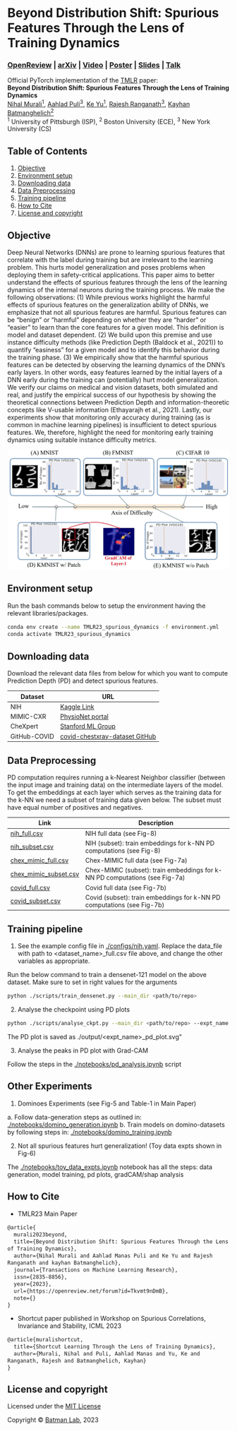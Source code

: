 # Beyond Distribution Shift: Spurious Features Through the Lens of Training Dynamics

### [OpenReview](https://openreview.net/forum?id=Tkvmt9nDmB) | [arXiv](https://arxiv.org/abs/2302.09344#:~:text=Deep%20Neural%20Networks%20(DNNs)%20are,applied%20to%20safety%2Dcritical%20domains.) | [Video](https://www.youtube.com/watch?v=kkQ0IKukx5o&ab_channel=NihalMurali) | [Poster](https://pitt-my.sharepoint.com/:b:/g/personal/nim123_pitt_edu/EYh3rVX8nOlKseTkgmx8qiYBQrC7DNpnxfnFJ5d9aJ9m2w?e=d3sVmC) | [Slides](https://pitt-my.sharepoint.com/:p:/r/personal/nim123_pitt_edu/Documents/TMLR23_Dynamics_of_Spurious_Features/TMLR_official_slides(only).pptx?d=w68b380b344094588a317687275dadf39&csf=1&web=1&e=b2M6Wj) | [Talk](https://www.youtube.com/watch?v=6pP8YQX5cmc&ab_channel=ComputationalGenomicsSummerInstituteCGSI)

Official PyTorch implementation of the [TMLR](https://jmlr.org/tmlr/) paper: <br/>
**Beyond Distribution Shift: Spurious Features Through the Lens of Training Dynamics** <br/>
[Nihal Murali<sup>1</sup>](https://scholar.google.co.in/citations?user=LVcXV4oAAAAJ&hl=en),
[Aahlad Puli<sup>3</sup>](https://gatechke.github.io/),
[Ke Yu<sup>1</sup>](https://gatechke.github.io/),
[Rajesh Ranganath<sup>3</sup>](https://gatechke.github.io/),
[Kayhan Batmanghelich<sup>2</sup>](https://www.batman-lab.com/)
<br/>
<sup>1</sup> University of Pittsburgh (ISP), <sup>2</sup> Boston University (ECE), <sup>3</sup> New York University (CS) <br/>

## Table of Contents

1. [Objective](#objective)
2. [Environment setup](#environment-setup)
3. [Downloading data](#downloading-data)
4. [Data Preprocessing](#downloading-data)
5. [Training pipeline](#training-pipleline)
6. [How to Cite](#how-to-cite)
7. [License and copyright](#license-and-copyright)

## Objective

Deep Neural Networks (DNNs) are prone to learning spurious features that correlate with the label during training but are irrelevant to the learning problem. This hurts model
generalization and poses problems when deploying them in safety-critical applications. This paper aims to better understand the effects of spurious features through the lens of the
learning dynamics of the internal neurons during the training process. We make the following observations: (1) While previous works highlight the harmful effects of spurious features on
the generalization ability of DNNs, we emphasize that not all spurious features are harmful. Spurious features can be “benign” or “harmful” depending on whether they are “harder”
or “easier” to learn than the core features for a given model. This definition is model and dataset dependent. (2) We build upon this premise and use instance difficulty methods (like
Prediction Depth (Baldock et al., 2021)) to quantify “easiness” for a given model and to identify this behavior during the training phase. (3) We empirically show that the harmful
spurious features can be detected by observing the learning dynamics of the DNN’s early layers. In other words, easy features learned by the initial layers of a DNN early during the
training can (potentially) hurt model generalization. We verify our claims on medical and vision datasets, both simulated and real, and justify the empirical success of our hypothesis
by showing the theoretical connections between Prediction Depth and information-theoretic concepts like V-usable information (Ethayarajh et al., 2021). Lastly, our experiments show
that monitoring only accuracy during training (as is common in machine learning pipelines) is insufficient to detect spurious features. We, therefore, highlight the need for monitoring
early training dynamics using suitable instance difficulty metrics.

<img src='images/kmnist_expts.jpg'><br/>

## Environment setup

Run the bash commands below to setup the environment having the relevant libraries/packages.

```bash
conda env create --name TMLR23_spurious_dynamics -f environment.yml
conda activate TMLR23_spurious_dynamics
```

## Downloading data

Download the relevant data files from below for which you want to compute Prediction Depth (PD) and detect spurious features.

| Dataset      | URL                                                                                        |
|--------------|--------------------------------------------------------------------------------------------|
| NIH          | [Kaggle Link](https://www.kaggle.com/datasets/nih-chest-xrays/data)                        |        
| MIMIC-CXR    | [PhysioNet portal](https://physionet.org/content/mimic-cxr-jpg/2.0.0/)                     |
| CheXpert     | [Stanford ML Group](https://stanfordmlgroup.github.io/competitions/chexpert/)              |
| GitHub-COVID | [covid-chestxray-dataset GitHub](https://github.com/ieee8023/covid-chestxray-dataset)      |

## Data Preprocessing

PD computation requires running a k-Nearest Neighbor classifier (between the input image and training data) on the intermediate layers of the model. To get the embeddings at each layer which serves as the training data for the k-NN we need a subset of training data given below. The subset must have equal number of positives and negatives.

| Link  | Description                        |
|-----------|------------------------------------|
| [nih_full.csv](https://docs.google.com/spreadsheets/d/12hMy_fSK6XlA4tyGFAKrPTfjDCofv33p/edit?usp=sharing&ouid=115482075722015063377&rtpof=true&sd=true)  | NIH full data (see Fig-8)    | 
| [nih_subset.csv](https://docs.google.com/spreadsheets/d/1kVZLBR4XJJY7bowCO-fXBlahSGnNTGe8/edit?usp=sharing&ouid=115482075722015063377&rtpof=true&sd=true)  | NIH (subset): train embeddings for k-NN PD computations (see Fig-8)   | 
| [chex_mimic_full.csv](https://docs.google.com/spreadsheets/d/1BF6SOvY8kmknJ8o3Dcuq-7A9cTNj_1r8/edit?usp=sharing&ouid=115482075722015063377&rtpof=true&sd=true)  | Chex-MIMIC full data (see Fig-7a)    | 
| [chex_mimic_subset.csv](https://docs.google.com/spreadsheets/d/1dfz9T1D3lbyeP8TpfkvlpJNnjYtSj8yE/edit?usp=sharing&ouid=115482075722015063377&rtpof=true&sd=true)  | Chex-MIMIC (subset): train embeddings for k-NN PD computations (see Fig-7a)| 
| [covid_full.csv](https://docs.google.com/spreadsheets/d/1sl-1XCBEKI2D3-Vy4trE0u4EKuqkpieW/edit?usp=sharing&ouid=115482075722015063377&rtpof=true&sd=true)  | Covid full data (see Fig-7b)   | 
| [covid_subset.csv](https://docs.google.com/spreadsheets/d/1jpM8dWdaBxiezBBh0OVcusBc68_3oUEj/edit?usp=sharing&ouid=115482075722015063377&rtpof=true&sd=true)  | Covid (subset): train embeddings for k-NN PD computations (see Fig-7b)  | 

## Training pipeline

1. See the example config file in [./configs/nih.yaml](/configs/nih.yaml). Replace the data_file with path to <dataset_name>_full.csv file above, and change the other variables as appropriate.

Run the below command to train a densenet-121 model on the above dataset. Make sure to set in right values for the arguments

```bash
python ./scripts/train_densenet.py --main_dir <path/to/repo> 
```

2. Analyse the checkpoint using PD plots

```bash
python ./scripts/analyse_ckpt.py --main_dir <path/to/repo> --expt_name nih-analysis --ckpt_path </path/to/checkpoint> --csv_train_embs </path/to/dataset_subset.csv> --csv_plot_pd </path/to/test/images/for/PD_plot>
```

The PD plot is saved as ./output/<expt_name>_pd_plot.svg"

3. Analyse the peaks in PD plot with Grad-CAM 

Follow the steps in the [./notebooks/pd_analysis.ipynb](/notebooks/pd_analysis.ipynb) script

## Other Experiments

1. Dominoes Experiments (see Fig-5 and Table-1 in Main Paper)

a. Follow data-generation steps as outlined in: [./notebooks/domino_generation.ipynb](/notebooks/domino_generation.ipynb)
b. Train models on domino-datasets by following steps in: [./notebooks/domino_training.ipynb](/notebooks/domino_training.ipynb)

2. Not all spurious features hurt generalization! (Toy data expts shown in Fig-6)

The [./notebooks/toy_data_expts.ipynb](/notebooks/toy_data_expts.ipynb) notebook has all the steps: data generation, model training, pd plots, gradCAM/shap analysis


## How to Cite
* TMLR23 Main Paper
```
@article{
  murali2023beyond,
  title={Beyond Distribution Shift: Spurious Features Through the Lens of Training Dynamics},
  author={Nihal Murali and Aahlad Manas Puli and Ke Yu and Rajesh Ranganath and kayhan Batmanghelich},
  journal={Transactions on Machine Learning Research},
  issn={2835-8856},
  year={2023},
  url={https://openreview.net/forum?id=Tkvmt9nDmB},
  note={}
}
```

* Shortcut paper published in Workshop on Spurious Correlations, Invariance and Stability, ICML 2023
```
@article{muralishortcut,
  title={Shortcut Learning Through the Lens of Training Dynamics},
  author={Murali, Nihal and Puli, Aahlad Manas and Yu, Ke and Ranganath, Rajesh and Batmanghelich, Kayhan}
}
```

## License and copyright

Licensed under the [MIT License](LICENSE)

Copyright © [Batman Lab](https://www.batman-lab.com/), 2023

